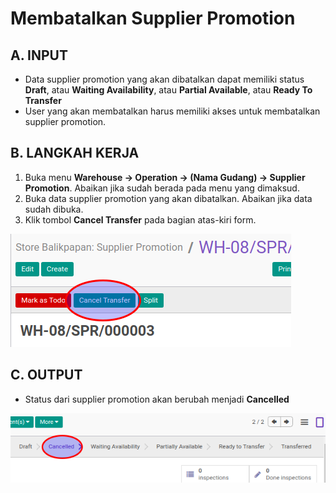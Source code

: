 # Membatalkan Supplier Promotion

## A. INPUT

* Data supplier promotion yang akan dibatalkan dapat memiliki status **Draft**, atau **Waiting Availability**, atau **Partial Available**, atau **Ready To Transfer**
* User yang akan membatalkan harus memiliki akses untuk membatalkan supplier promotion.

## B. LANGKAH KERJA

1. Buka menu **Warehouse -> Operation -> (Nama Gudang) -> Supplier Promotion**. Abaikan jika sudah berada
pada menu yang dimaksud.
2. Buka data supplier promotion yang akan dibatalkan. Abaikan jika data sudah dibuka.
3. Klik tombol **Cancel Transfer** pada bagian atas-kiri form.

![](../../img/supplier-promotion/tombol-cancel.png)

## C. OUTPUT

* Status dari supplier promotion akan berubah menjadi **Cancelled**

![](../../img/supplier-promotion/status-cancel.png)

